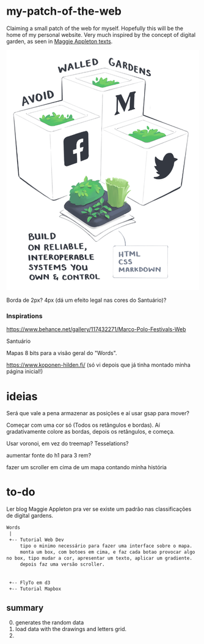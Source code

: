 # my-patch-of-the-web

Claiming a small patch of the web for myself. Hopefully this will be the home of my personal website. Very much inspired by the concept of digital garden, as seen in [Maggie Appleton texts](https://maggieappleton.com/garden-history).

![](img/interoperable_shrink_vmtvx6.png)

Borda de 2px? 4px (dá um efeito legal nas cores do Santuário)?

### Inspirations

https://www.behance.net/gallery/117432271/Marco-Polo-Festivals-Web

Santuário

Mapas 8 bits para a visão geral do "Words".

https://www.koponen-hilden.fi/ (só vi depois que já tinha montado minha página inicial!)


# ideias

Será que vale a pena armazenar as posições e aí usar gsap para mover?

Começar com uma cor só (Todos os retângulos e bordas). Aí gradativamente colore as bordas, depois os retângulos, e começa.

Usar voronoi, em vez do treemap? Tesselations?

aumentar fonte do h1 para 3 rem?

fazer um scroller em cima de um mapa contando minha história


# to-do

Ler blog Maggie Appleton pra ver se existe um padrão nas classificações de digital gardens.

```
Words
 |
 +-- Tutorial Web Dev 
     tipo o minimo necessário para fazer uma interface sobre o mapa.
     monta um box, com botoes em cima, e faz cada botao provocar algo no box, tipo mudar a cor, apresentar um texto, aplicar um gradiente.
     depois faz uma versão scroller.
     
         
 +-- FlyTo em d3
 +-- Tutorial Mapbox

 ```


## summary

0. generates the random data
1. load data with the drawings and letters grid.
2. 
